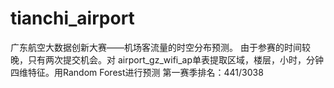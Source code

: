 # tianchi_airport
广东航空大数据创新大赛——机场客流量的时空分布预测。
由于参赛的时间较晚，只有两次提交机会。对 airport_gz_wifi_ap单表提取区域，楼层，小时，分钟四维特征。用Random Forest进行预测
第一赛季排名：441/3038
